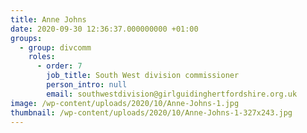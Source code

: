 ```yaml
---
title: Anne Johns
date: 2020-09-30 12:36:37.000000000 +01:00
groups:
  - group: divcomm
    roles:
      - order: 7
        job_title: South West division commissioner
        person_intro: null
        email: southwestdivision@girlguidinghertfordshire.org.uk
image: /wp-content/uploads/2020/10/Anne-Johns-1.jpg
thumbnail: /wp-content/uploads/2020/10/Anne-Johns-1-327x243.jpg
---
```


